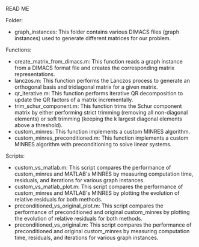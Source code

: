 READ ME

Folder:
- graph_instances: This folder contains various DIMACS files (graph instances) used to generate different matrices for our problem. 

Functions:
- create_matrix_from_dimacs.m: This function reads a graph instance from a DIMACS format file and creates the corresponding matrix representations.
- lanczos.m: This function performs the Lanczos process to generate an orthogonal basis and tridiagonal matrix for a given matrix.
- qr_iterative.m: This function performs iterative QR decomposition to update the QR factors of a matrix incrementally.
- trim_schur_component.m: This function trims the Schur component matrix by either performing strict trimming (removing all non-diagonal elements) or soft trimming (keeping the k largest diagonal elements above a threshold).
- custom_minres: This function implements a custom MINRES algorithm.
- custom_minres_preconditioned.m: This function implements a custom MINRES algorithm with preconditioning to solve linear systems.

Scripts:
- custom_vs_matlab.m: This script compares the performance of custom_minres and MATLAB's MINRES by measuring computation time, residuals, and iterations for various graph instances.
- custom_vs_matlab_plot.m: This script compares the performance of custom_minres and MATLAB's MINRES by plotting the evolution of relative residuals for both methods.
- preconditioned_vs_original_plot.m: This script compares the performance of preconditioned and original custom_minres by plotting the evolution of relative residuals for both methods.
- preconditioned_vs_original.m: This script compares the performance of preconditioned and original custom_minres by measuring computation time, residuals, and iterations for various graph instances.
